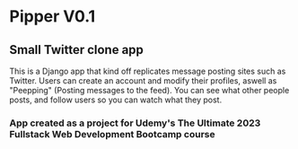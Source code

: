 # Pipper V0.1

## Small Twitter clone app

This is a Django app that kind off replicates message posting sites such as Twitter. Users can create an account and modify their profiles, aswell as "Peepping" (Posting messages to the feed). You can see what other people posts, and follow users so you can watch what they post. 

### App created as a project for Udemy's The Ultimate 2023 Fullstack Web Development Bootcamp course 

